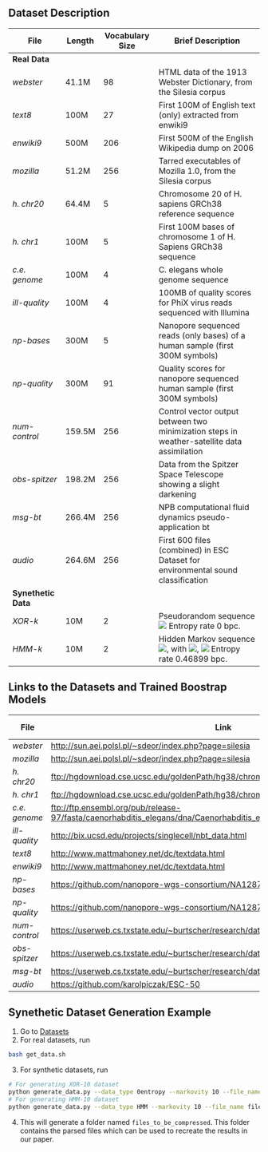 ## Dataset Description

| File | Length | Vocabulary Size | Brief Description |
|------|------|------|------|
|<strong>Real Data</strong>|
|<em>webster</em>| 41.1M|  98 |  HTML data of the 1913 Webster Dictionary, from the Silesia corpus | 
|<em>text8<em>|100M|  27|   First 100M of English text (only) extracted from enwiki9| 
|<em>enwiki9<em>|500M|  206|  First 500M of the English Wikipedia dump on 2006| 		
|<em>mozilla<em>| 51.2M|  256|  Tarred executables of Mozilla 1.0, from the Silesia corpus| 
|<em>h. chr20<em>|  64.4M|  5|   Chromosome 20 of H. sapiens GRCh38 reference sequence | 
|<em>h. chr1<em>|  100M|  5|  First 100M bases of chromosome 1 of H. Sapiens GRCh38 sequence |
|<em>c.e. genome <em>|  100M|  4|  C. elegans whole genome sequence| 
|<em>ill-quality<em>| 100M|  4|  100MB of quality scores for PhiX virus reads sequenced with Illumina | 
|<em>np-bases<em>|300M|  5|  Nanopore sequenced reads (only bases) of a human sample (first 300M symbols) | 
|<em>np-quality<em>| 300M|  91|  Quality scores for nanopore sequenced human sample (first 300M symbols)| 
|<em>num-control<em>|159.5M|  256|  Control vector output between two minimization steps in weather-satellite data assimilation| 
|<em>obs-spitzer<em>|198.2M|  256|  Data from the Spitzer Space Telescope showing a slight darkening| 
|<em>msg-bt<em>|266.4M|  256|  NPB computational fluid dynamics pseudo-application bt| 	
|<em>audio<em>|264.6M|  256|  First 600 files (combined) in ESC Dataset for environmental sound classification|
|<strong>Synethetic Data</strong>|
|<em>XOR-k <em>|  10M|  2|  Pseudorandom sequence <img src="https://render.githubusercontent.com/render/math?math=S_%7Bn%2B1%7D%20%3D%20S_n%20%5Cbigoplus%20S_%7Bn-k%7D"> Entropy rate 0 bpc.| 
|<em>HMM-k<em>|  10M|  2|  Hidden Markov sequence <img src="https://render.githubusercontent.com/render/math?math=S_n%20%3D%20X_n%20%5Cbigoplus%20Z_n">, with <img src="https://render.githubusercontent.com/render/math?math=Z_n%20%5Csim%20Bern(0.1)">, <img src="https://render.githubusercontent.com/render/math?math=X_%7Bn%2B1%7D%20%3D%20X_n%20%5Cbigoplus%20X_%7Bn-k%7D"> Entropy rate 0.46899 bpc. |

## Links to the Datasets and Trained Boostrap Models
| File | Link |Bootstrap Model|
|------|------|------|
|<em>webster</em>|http://sun.aei.polsl.pl/~sdeor/index.php?page=silesia|[webster](./Models/webster.bootstrap)|
|<em>mozilla</em>|http://sun.aei.polsl.pl/~sdeor/index.php?page=silesia|[mozilla](./Models/mozilla.bootstrap)|
|<em>h. chr20</em>|ftp://hgdownload.cse.ucsc.edu/goldenPath/hg38/chromosomes/chr20.fa.gz|[chr20](./Models/chr20_bstrap)|
|<em>h. chr1</em>|ftp://hgdownload.cse.ucsc.edu/goldenPath/hg38/chromosomes/chr1.fa.gz|[chr1](./Models/chr1_bstrap)|
|<em>c.e. genome</em>|ftp://ftp.ensembl.org/pub/release-97/fasta/caenorhabditis_elegans/dna/Caenorhabditis_elegans.WBcel235.dna.toplevel.fa.gz|[celegchr](./Models/celegchr_bstrap)|
|<em>ill-quality</em>|http://bix.ucsd.edu/projects/singlecell/nbt_data.html|[phixq](./Models/phixq_truncated_bstrap)|
|<em>text8</em>|http://www.mattmahoney.net/dc/textdata.html|[text8](./Models/text8_bstrap)|
|<em>enwiki9</em>|http://www.mattmahoney.net/dc/textdata.html|[enwiki9](./Models/enwiki9.bootstrap)|
|<em>np-bases</em>|https://github.com/nanopore-wgs-consortium/NA12878|[npbases](./Models/npbases_bstrap)|
|<em>np-quality</em>|https://github.com/nanopore-wgs-consortium/NA12878|[npquals](./Models/npquals_bstrap)|
|<em>num-control</em>|https://userweb.cs.txstate.edu/~burtscher/research/datasets/FPdouble/|[model](./Models/num_control.trace.bootstrap)|
|<em>obs-spitzer</em>|https://userweb.cs.txstate.edu/~burtscher/research/datasets/FPdouble/|[model](./Models/obs_spitzer.trace.bootstrap)|
|<em>msg-bt</em>|https://userweb.cs.txstate.edu/~burtscher/research/datasets/FPdouble/|[model](./Models/msg_bt.trace.bootstrap)|
|<em>audio</em>|https://github.com/karolpiczak/ESC-50|[model](./Models/audio.bootstrap)|




## Synethetic Dataset Generation Example
1. Go to [Datasets](./Datasets)
2. For real datasets, run
```bash
bash get_data.sh
```
3. For synthetic datasets, run
```bash
# For generating XOR-10 dataset
python generate_data.py --data_type 0entropy --markovity 10 --file_name files_to_be_compressed/xor10.txt
# For generating HMM-10 dataset
python generate_data.py --data_type HMM --markovity 10 --file_name files_to_be_compressed/hmm10.txt
```
4. This will generate a folder named `files_to_be_compressed`. This folder contains the parsed files which can be used to recreate the results in our paper.


